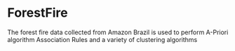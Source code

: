 # ForestFire
The forest fire data collected from Amazon Brazil is used to perform A-Priori algorithm Association Rules and a variety of clustering algorithms
